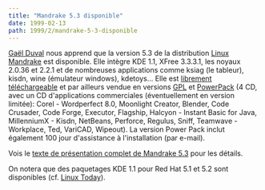 ```yaml
---
title: "Mandrake 5.3 disponible"
date: 1999-02-13
path: 1999/2/mandrake-5-3-disponible
---
```


<P>
<A HREF="mailto:gael@linux-mandrake.com">Gaël Duval</A>
nous apprend que la version 5.3 de la distribution <A HREF="http://www.linux-mandrake.com/">Linux Mandrake</A> est
disponible. Elle intègre KDE 1.1, XFree 3.3.3.1, les noyaux
2.0.36 et 2.2.1 et de nombreuses applications comme ksiag (le
tableur), kisdn, wine (émulateur windows), kdetoys...  Elle est
<A HREF="http://www.linux-mandrake.com/en/ftp.html">librement
téléchargeable</A> et par ailleurs vendue en versions <A HREF="http://www.linux-mandrake.com/en/fsinglecd.html">GPL</A> et <A HREF="http://www.linux-mandrake.com/fr/fpowerpack.html">PowerPack</A>
(4 CD, avec un CD d'applications commerciales (éventuellement en
version limitée): Corel - Wordperfect 8.0, Moonlight Creator, Blender,
Code Crusader, Code Forge, Executor, Flagship, Halcyon - Instant Basic
for Java, MillenniumX - Kisdn, NetBeans, Perforce, Regulus, Sniff,
Teamwave - Workplace, Ted, VariCAD, Wipeout).
La version Power Pack inclut également 100 jour d'assistance à
l'installation (par e-mail).
</P>

<P>
Vois le <A HREF="http://www.linux-mandrake.com/fr/annonce-fr19990209.html">texte de présentation complet de Mandrake 5.3</A> pour les détails.
</P>

<P>
On notera que des paquetages KDE 1.1 pour Red Hat 5.1 et 5.2 sont
disponibles (cf. <A HREF="http://linuxtoday.com/stories/3038.html">Linux
Today</A>).
</P>


